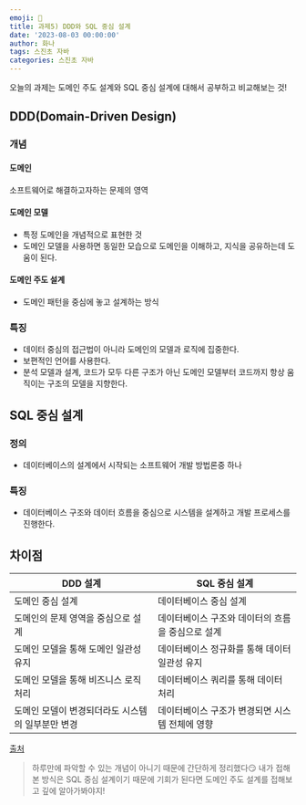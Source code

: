 ```yaml
---
emoji: 🐢
title: 과제5) DDD와 SQL 중심 설계
date: '2023-08-03 00:00:00'
author: 화나
tags: 스진초 자바
categories: 스진초 자바
---
```


오늘의 과제는 도메인 주도 설계와 SQL 중심 설계에 대해서 공부하고 비교해보는 것!

## DDD(Domain-Driven Design)

### 개념

#### 도메인

소프트웨어로 해결하고자하는 문제의 영역

#### 도메인 모델

- 특정 도메인을 개념적으로 표현한 것
- 도메인 모델을 사용하면 동일한 모습으로 도메인을 이해하고, 지식을 공유하는데 도움이 된다.

#### 도메인 주도 설계

- 도메인 패턴을 중심에 놓고 설계하는 방식

### 특징

- 데이터 중심의 접근법이 아니라 도메인의 모델과 로직에 집중한다.
- 보편적인 언어를 사용한다.
- 분석 모델과 설계, 코드가 모두 다른 구조가 아닌 도메인 모델부터 코드까지 항상 움직이는 구조의 모델을 지향한다.

## SQL 중심 설계

### 정의

- 데이터베이스의 설계에서 시작되는 소프트웨어 개발 방법론중 하나

### 특징

- 데이터베이스 구조와 데이터 흐름을 중심으로 시스템을 설계하고 개발 프로세스를 진행한다.

## 차이점

| DDD 설계                                          | SQL 중심 설계                                     |
| ------------------------------------------------- | ------------------------------------------------- |
| 도메인 중심 설계                                  | 데이터베이스 중심 설계                            |
| 도메인의 문제 영역을 중심으로 설계                | 데이터베이스 구조와 데이터의 흐름을 중심으로 설계 |
| 도메인 모델을 통해 도메인 일관성 유지             | 데이터베이스 정규화를 통해 데이터 일관성 유지     |
| 도메인 모델을 통해 비즈니스 로직 처리             | 데이터베이스 쿼리를 통해 데이터 처리              |
| 도메인 모델이 변경되더라도 시스템의 일부분만 변경 | 데이터베이스 구조가 변경되면 시스템 전체에 영향   |

[출처](https://diary-blockchain.tistory.com/283)

> 하루만에 파악할 수 있는 개념이 아니기 때문에 간단하게 정리했다😏 내가 접해본 방식은 SQL 중심 설계이기 때문에 기회가 된다면 도메인 주도 설계를 접해보고 깊에 알아가봐야지!

```toc

```
